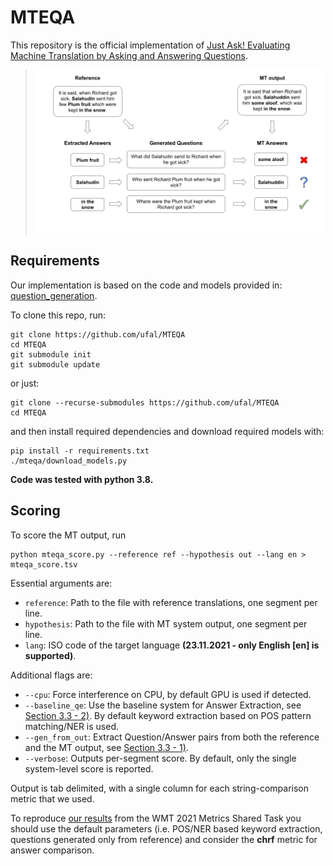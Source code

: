 # MTEQA

This repository is the official implementation
of [Just Ask! Evaluating Machine Translation by Asking and Answering Questions](http://www.statmt.org/wmt21/pdf/2021.wmt-1.58.pdf).

> ![MTEQA-basic](./resources/MTEQA-basic.png?raw=true "Title")

## Requirements

Our implementation is based on the code and models provided
in: [question_generation](https://github.com/patil-suraj/question_generation).

To clone this repo, run:

```setup
git clone https://github.com/ufal/MTEQA
cd MTEQA
git submodule init
git submodule update
```

or just:

```setup
git clone --recurse-submodules https://github.com/ufal/MTEQA
cd MTEQA
```

and then install required dependencies and download required models with:

```setup
pip install -r requirements.txt
./mteqa/download_models.py
```

**Code was tested with python 3.8.**

## Scoring

To score the MT output, run

```eval
python mteqa_score.py --reference ref --hypothesis out --lang en > mteqa_score.tsv
```

Essential arguments are:

* `reference`: Path to the file with reference translations, one segment per line.
* `hypothesis`: Path to the file with MT system output, one segment per line.
* `lang`: ISO code of the target language **(23.11.2021 - only English [en] is supported)**.

Additional flags are:

* `--cpu`: Force interference on CPU, by default GPU is used if detected.
* `--baseline_qe`: Use the baseline system for Answer Extraction,
  see [Section 3.3 - 2)](http://www.statmt.org/wmt21/pdf/2021.wmt-1.58.pdf). By default keyword extraction based on POS
  pattern matching/NER is used.
* `--gen_from_out`: Extract Question/Answer pairs from both the reference and the MT output,
  see [Section 3.3 - 1)](http://www.statmt.org/wmt21/pdf/2021.wmt-1.58.pdf).
* `--verbose`: Outputs per-segment score. By default, only the single system-level score is reported.

Output is tab delimited, with a single column for each string-comparison metric that we used.

To reproduce [our results](http://www.statmt.org/wmt21/pdf/2021.wmt-1.110.pdf) from the WMT 2021 Metrics Shared Task you
should use the default parameters (i.e. POS/NER based keyword extraction, questions generated only from reference) and
consider the **chrf** metric for answer comparison.
